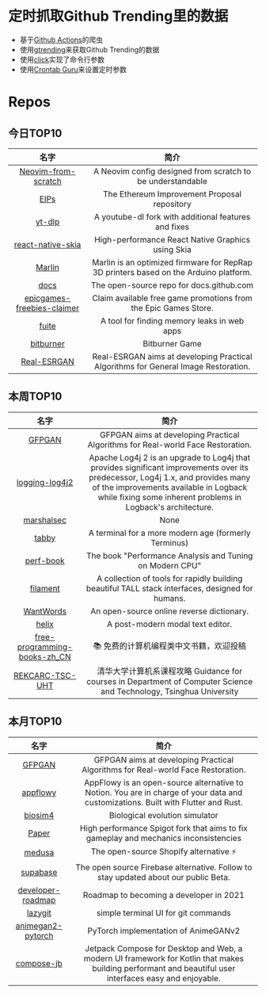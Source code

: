 # 定时抓取Github Trending里的数据
* 基于[Github Actions](https://docs.github.com/en/actions)的爬虫
* 使用[gtrending](https://github.com/hedythedev/gtrending)来获取Github Trending的数据
* 使用[click](https://github.com/pallets/click)实现了命令行参数
* 使用[Crontab Guru](https://crontab.guru/)来设置定时参数

# Repos
## 今日TOP10 
<!-- START OF DAILY_TOP10_REPOS -->
| 名字 | 简介 |
| :----: | :----: |
| [Neovim-from-scratch](https://github.com/LunarVim/Neovim-from-scratch) | A Neovim config designed from scratch to be understandable |
| [EIPs](https://github.com/ethereum/EIPs) | The Ethereum Improvement Proposal repository |
| [yt-dlp](https://github.com/yt-dlp/yt-dlp) | A youtube-dl fork with additional features and fixes |
| [react-native-skia](https://github.com/Shopify/react-native-skia) | High-performance React Native Graphics using Skia |
| [Marlin](https://github.com/MarlinFirmware/Marlin) | Marlin is an optimized firmware for RepRap 3D printers based on the Arduino platform. | Many commercial 3D printers come with Marlin installed. Check with your vendor if you need source code for your specific machine. |
| [docs](https://github.com/github/docs) | The open-source repo for docs.github.com |
| [epicgames-freebies-claimer](https://github.com/Revadike/epicgames-freebies-claimer) | Claim available free game promotions from the Epic Games Store. |
| [fuite](https://github.com/nolanlawson/fuite) | A tool for finding memory leaks in web apps |
| [bitburner](https://github.com/danielyxie/bitburner) | Bitburner Game |
| [Real-ESRGAN](https://github.com/xinntao/Real-ESRGAN) | Real-ESRGAN aims at developing Practical Algorithms for General Image Restoration. |
<!-- END OF DAILY_TOP10_REPOS -->

## 本周TOP10
<!-- START OF WEEKLY_TOP10_REPOS -->
| 名字 | 简介 |
| :----: | :----: |
| [GFPGAN](https://github.com/TencentARC/GFPGAN) | GFPGAN aims at developing Practical Algorithms for Real-world Face Restoration. |
| [logging-log4j2](https://github.com/apache/logging-log4j2) | Apache Log4j 2 is an upgrade to Log4j that provides significant improvements over its predecessor, Log4j 1.x, and provides many of the improvements available in Logback while fixing some inherent problems in Logback's architecture. |
| [marshalsec](https://github.com/mbechler/marshalsec) | None |
| [tabby](https://github.com/Eugeny/tabby) | A terminal for a more modern age (formerly Terminus) |
| [perf-book](https://github.com/dendibakh/perf-book) | The book "Performance Analysis and Tuning on Modern CPU" |
| [filament](https://github.com/laravel-filament/filament) | A collection of tools for rapidly building beautiful TALL stack interfaces, designed for humans. |
| [WantWords](https://github.com/thunlp/WantWords) | An open-source online reverse dictionary. |
| [helix](https://github.com/helix-editor/helix) | A post-modern modal text editor. |
| [free-programming-books-zh_CN](https://github.com/justjavac/free-programming-books-zh_CN) | 📚 免费的计算机编程类中文书籍，欢迎投稿 |
| [REKCARC-TSC-UHT](https://github.com/PKUanonym/REKCARC-TSC-UHT) | 清华大学计算机系课程攻略 Guidance for courses in Department of Computer Science and Technology, Tsinghua University |
<!-- END OF WEEKLY_TOP10_REPOS -->

## 本月TOP10
<!-- START OF MONTHLY_TOP10_REPOS -->
| 名字 | 简介 |
| :----: | :----: |
| [GFPGAN](https://github.com/TencentARC/GFPGAN) | GFPGAN aims at developing Practical Algorithms for Real-world Face Restoration. |
| [appflowy](https://github.com/AppFlowy-IO/appflowy) | AppFlowy is an open-source alternative to Notion. You are in charge of your data and customizations. Built with Flutter and Rust. |
| [biosim4](https://github.com/davidrmiller/biosim4) | Biological evolution simulator |
| [Paper](https://github.com/PaperMC/Paper) | High performance Spigot fork that aims to fix gameplay and mechanics inconsistencies |
| [medusa](https://github.com/medusajs/medusa) | The open-source Shopify alternative ⚡️ |
| [supabase](https://github.com/supabase/supabase) | The open source Firebase alternative. Follow to stay updated about our public Beta. |
| [developer-roadmap](https://github.com/kamranahmedse/developer-roadmap) | Roadmap to becoming a developer in 2021 |
| [lazygit](https://github.com/jesseduffield/lazygit) | simple terminal UI for git commands |
| [animegan2-pytorch](https://github.com/bryandlee/animegan2-pytorch) | PyTorch implementation of AnimeGANv2 |
| [compose-jb](https://github.com/JetBrains/compose-jb) | Jetpack Compose for Desktop and Web, a modern UI framework for Kotlin that makes building performant and beautiful user interfaces easy and enjoyable. |
<!-- END OF MONTHLY_TOP10_REPOS -->
